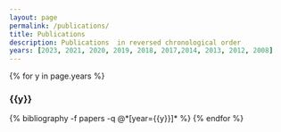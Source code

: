 ```yaml
---
layout: page
permalink: /publications/
title: Publications
description: Publications  in reversed chronological order
years: [2023, 2021, 2020, 2019, 2018, 2017,2014, 2013, 2012, 2008]
---
```


{% for y in page.years %}
  <h3 class="year">{{y}}</h3>
  {% bibliography -f papers -q @*[year={{y}}]* %}
{% endfor %}
